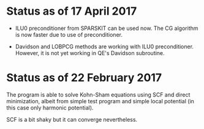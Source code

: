# Status as of 17 April 2017

- ILU0 preconditioner from SPARSKIT can be used now.
  The CG algorithm is now faster due to use of preconditioner.

- Davidson and LOBPCG methods are working with ILU0 preconditioner.
  However, it is not yet working in QE's Davidson subroutine.

# Status as of 22 February 2017

The program is able to solve Kohn-Sham equations using SCF and direct
minimization, albeit from simple test program and simple local potential
(in this case only harmonic potential).

SCF is a bit shaky but it can converge nevertheless.


